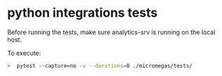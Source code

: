 # python integrations tests

Before running the tests, make sure analytics-srv is running on the local host.

To execute: 
```bash
>  pytest --capture=no -v --durations=0 ./micromegas/tests/
```
